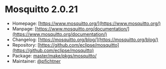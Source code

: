 # Mosquitto 2.0.21
  - Homepage: [https://www.mosquitto.org/](https://www.mosquitto.org/)
  - Manpage: [https://www.mosquitto.org/documentation/](https://www.mosquitto.org/documentation/)
  - Changelog: [https://mosquitto.org/blog/](https://mosquitto.org/blog/)
  - Repository: [https://github.com/eclipse/mosquitto](https://github.com/eclipse/mosquitto)
  - Package: [master/make/pkgs/mosquitto/](https://github.com/Freetz-NG/freetz-ng/tree/master/make/pkgs/mosquitto/)
  - Maintainer: [@pfichtner](https://github.com/pfichtner)

